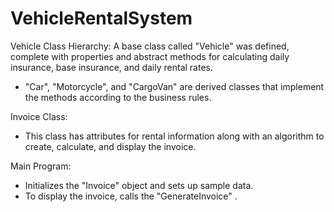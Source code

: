 # VehicleRentalSystem
Vehicle Class Hierarchy: A base class called "Vehicle" was defined, complete with properties and abstract methods for calculating daily insurance, base insurance, and daily rental rates.
 - "Car", "Motorcycle", and "CargoVan" are derived classes that implement the methods according to the business rules.

Invoice Class: 
 - This class has attributes for rental information along with an algorithm to create, calculate, and display the invoice.

Main Program: 
 - Initializes the "Invoice" object and sets up sample data.
 - To display the invoice, calls the "GenerateInvoice" .
